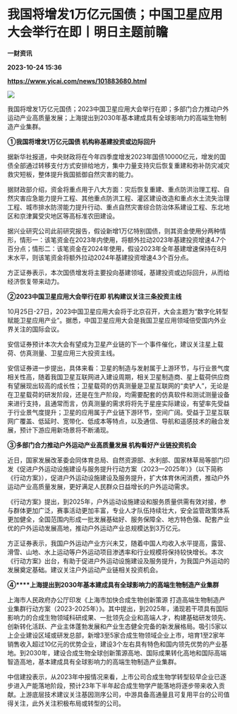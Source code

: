 # 我国将增发1万亿元国债；中国卫星应用大会举行在即丨明日主题前瞻
**一财资讯**

**2023-10-24 15:36**

**https://www.yicai.com/news/101883680.html**

![](https://imgcdn.yicai.com/uppics/slides/2023/10/fb53b1ac27a69a6f8fe8aabe6b656ff3.jpg)

我国将增发1万亿元国债；2023中国卫星应用大会举行在即；多部门合力推动户外运动产业高质量发展；上海提出到2030年基本建成具有全球影响力的高端生物制造产业集群。

**①我国将增发1万亿元国债 机构称基建投资或边际回升**

据新华社报道，中央财政将在今年四季度增发2023年国债10000亿元，增发的国债全部通过转移支付方式安排给地方，集中力量支持灾后恢复重建和弥补防灾减灾救灾短板，整体提升我国抵御自然灾害的能力。

据财政部介绍，资金将重点用于八大方面：灾后恢复重建、重点防洪治理工程、自然灾害应急能力提升工程、其他重点防洪工程、灌区建设改造和重点水土流失治理工程、城市排水防涝能力提升行动、重点自然灾害综合防治体系建设工程、东北地区和京津冀受灾地区等高标准农田建设。

据兴业研究公司此前研究报告，假设新增1万亿特别国债，则其资金使用分两种情形，情形一：该笔资金在2023年内使用，将额外拉动2023年基建投资增速4.7个百分点；情形二：该笔资金在2024年使用，假设2023年全年基建增速保持在8月末水平，则该笔资金将额外拉动2024年基建投资增速4.3个百分点。

方正证券表示，本次国债增发将主要投向基建领域，基建投资或边际回升，从而给经济恢复带来动力。

**②2023中国卫星应用大会举行在即 机构建议关注三条投资主线**

10月25日-27日，2023中国卫星应用大会将于北京召开，大会主题为“数字化转型赋能卫星应用产业”。据悉，中国卫星应用大会是我国卫星应用领域倍受国内外业界关注的国际会议。

安信证券预计本次大会有望成为卫星产业链的下一个事件催化，建议关注星上载荷、仿真测量、卫星应用三大投资主线。

安信证券进一步提出，具体来看：卫星的制造与发射属于上游环节，与行业景气度相关性高，随着我国卫星互联网进入建设周期，相关卫星制造商、星上载荷供应商有望展现出较高的成长性；卫星载荷的仿真测量是卫星互联网的“卖铲人”，无论是在卫星载荷的研发阶段，还是在生产阶段，均需要配套的仿真软件和测试测量设备来进行支持，且通常而言，仿真测量的需求将将先于星座实际建设，有望率先受益于行业景气度提升；卫星的应用属于产业链下游环节，空间广阔。受益于卫星互联网广覆盖、低延时、宽带化、低成本等特点，以及通信、导航和遥感技术的融合发展，预计下游应用新场景将不断涌现。

**③多部门合力推动户外运动产业高质量发展 机构看好产业链投资机会**

近日，国家发展改革委会同体育总局、自然资源部、水利部、国家林草局等部门印发《促进户外运动设施建设与服务提升行动方案（2023—2025年）》（以下简称《行动方案》），促进户外运动设施建设及服务提升，扩大体育休闲消费，推动户外运动产业高质量发展，更好满足人民群众日益增长的户外运动需求。

《行动方案》提出，到2025年，户外运动设施建设和服务质量供需有效对接，参与群体更加广泛，赛事活动更加丰富，专业人才队伍持续壮大，安全监管政策体系更加健全，全国范围内形成一批发展基础好、服务保障全、地方特色强、配套产业优的户外运动发展高地，推动户外运动产业总规模达到3万亿元。

方正证券表示，我国户外运动产业方兴未艾，随着中国人均收入水平提高，露营、滑雪、山地、水上运动等户外运动项目渗透率和行业规模将保持较快增长。本次《行动方案》出台，有助于促进户外运动设施建设及服务提升，为我国户外运动的发展奠定基础。建议关注户外运动产业链相关投资机会。

**④****上海提出到2030年基本建成具有全球影响力的高端生物制造产业集群**

上海市人民政府办公厅印发《上海市加快合成生物创新策源 打造高端生物制造产业集群行动方案（2023-2025年）》。其中提出，到2025年，涌现若干项具有国际影响力的合成生物领域科研成果、一批领先企业和高端人才，构建基础研发领先、创新转化活跃、产业主体蓬勃发展和产业生态健全完备的新发展格局。吸引5家以上企业建设区域或研发总部，新增3至5家合成生物领域企业上市，培育1至2家年销售收入超过10亿元的优势企业，建设3个左右具有特色和国内领先优势的产业基地。到2030年，建设合成生物全球创新策源高地、国际成果转化高地和国际高端智造高地，基本建成具有全球影响力的高端生物制造产业集群。

中信建投表示，从2023年中报情况来看，上市公司合成生物学转型较早企业已逐步进入产能落地阶段，预计23年下半年起合成生物学产能落地将逐步带来收入贡献。上游底层技术建议关注基因测序公司，中游具备高通量且可复用平台的公司值得关注，此外关注积极布局或转型的公司。